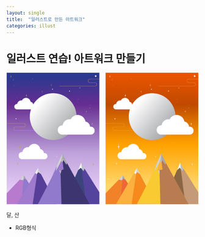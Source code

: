 ```yaml
---
layout: single
title:  "일러스트로 만든 아트워크"
categories: illust
---
```



# 일러스트 연습! 아트워크 만들기

![gradient](../images/2021-11-12-first/gradient.jpg)

달, 산

- RGB형식

